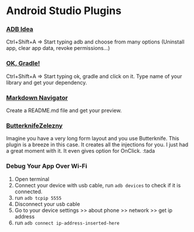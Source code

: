 # Android Studio Plugins


### [ADB Idea](https://github.com/pbreault/adb-idea)

Ctrl+Shift+A => 
Start typing adb and choose from many options (Uninstall app, clear app data, revoke permissions...)

### [OK, Gradle!](https://github.com/scana/ok-gradle)

Ctrl+Shift+A =>
Start typing ok, gradle and click on it. Type name of your library and get your dependency. 
### [Markdown Navigator](https://github.com/vsch/idea-multimarkdown)

Create a README.md file and get your preview. 

### [ButterknifeZelezny](https://github.com/avast/android-butterknife-zelezny)

Imagine you have a very long form layout and you use Butterknife. This plugin is a breeze in this case. 
It creates all the injections for you. I just had a great moment with it. It even gives option for OnClick. :tada


### Debug Your App Over Wi-Fi

1. Open terminal
2. Connect your device with usb cable, run ```adb devices``` to check if it is connected.
3. run ```adb tcpip 5555```
4. Disconnect your usb cable
5. Go to your device settings >> about phone >> network >> get ip address
6. run ```adb connect ip-address-inserted-here```
